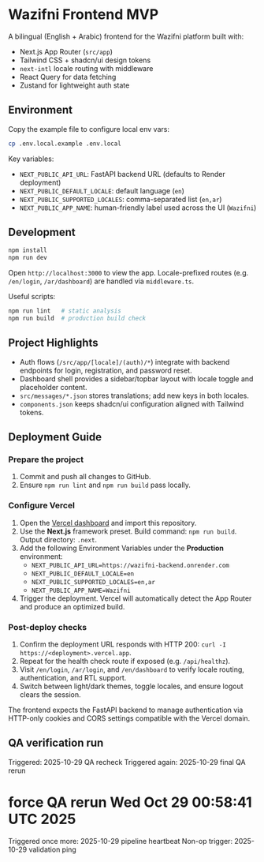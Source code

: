 # Wazifni Frontend MVP

A bilingual (English + Arabic) frontend for the Wazifni platform built with:

- Next.js App Router (`src/app`)
- Tailwind CSS + shadcn/ui design tokens
- `next-intl` locale routing with middleware
- React Query for data fetching
- Zustand for lightweight auth state

## Environment

Copy the example file to configure local env vars:

```bash
cp .env.local.example .env.local
```

Key variables:

- `NEXT_PUBLIC_API_URL`: FastAPI backend URL (defaults to Render deployment)
- `NEXT_PUBLIC_DEFAULT_LOCALE`: default language (`en`)
- `NEXT_PUBLIC_SUPPORTED_LOCALES`: comma-separated list (`en,ar`)
- `NEXT_PUBLIC_APP_NAME`: human-friendly label used across the UI (`Wazifni`)

## Development

```bash
npm install
npm run dev
```

Open `http://localhost:3000` to view the app. Locale-prefixed routes (e.g. `/en/login`, `/ar/dashboard`) are handled via `middleware.ts`.

Useful scripts:

```bash
npm run lint   # static analysis
npm run build  # production build check
```

## Project Highlights

- Auth flows (`/src/app/[locale]/(auth)/*`) integrate with backend endpoints for login, registration, and password reset.
- Dashboard shell provides a sidebar/topbar layout with locale toggle and placeholder content.
- `src/messages/*.json` stores translations; add new keys in both locales.
- `components.json` keeps shadcn/ui configuration aligned with Tailwind tokens.

## Deployment Guide

### Prepare the project

1. Commit and push all changes to GitHub.
2. Ensure `npm run lint` and `npm run build` pass locally.

### Configure Vercel

1. Open the [Vercel dashboard](https://vercel.com/dashboard) and import this repository.
2. Use the **Next.js** framework preset. Build command: `npm run build`. Output directory: `.next`.
3. Add the following Environment Variables under the **Production** environment:
	- `NEXT_PUBLIC_API_URL=https://wazifni-backend.onrender.com`
	- `NEXT_PUBLIC_DEFAULT_LOCALE=en`
	- `NEXT_PUBLIC_SUPPORTED_LOCALES=en,ar`
	- `NEXT_PUBLIC_APP_NAME=Wazifni`
4. Trigger the deployment. Vercel will automatically detect the App Router and produce an optimized build.

### Post-deploy checks

1. Confirm the deployment URL responds with HTTP 200: `curl -I https://<deployment>.vercel.app`.
2. Repeat for the health check route if exposed (e.g. `/api/healthz`).
3. Visit `/en/login`, `/ar/login`, and `/en/dashboard` to verify locale routing, authentication, and RTL support.
4. Switch between light/dark themes, toggle locales, and ensure logout clears the session.

The frontend expects the FastAPI backend to manage authentication via HTTP-only cookies and CORS settings compatible with the Vercel domain.

## QA verification run
Triggered: 2025-10-29 QA recheck
Triggered again: 2025-10-29 final QA rerun
# force QA rerun Wed Oct 29 00:58:41 UTC 2025
Triggered once more: 2025-10-29 pipeline heartbeat
Non-op trigger: 2025-10-29 validation ping
